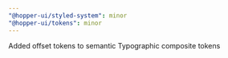 ```yaml
---
"@hopper-ui/styled-system": minor
"@hopper-ui/tokens": minor
---
```


Added offset tokens to semantic Typographic composite tokens
